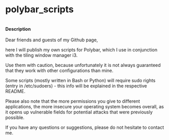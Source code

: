 # polybar_scripts

<br>**Description**<br><br>
Dear friends and guests of my Github page,

here I will publish my own scripts for Polybar, which I use in conjunction with the tiling window manager i3.

Use them with caution, because unfortunately it is not always guaranteed that they work with other configurations than mine.

Some scripts (mostly written in Bash or Python) will require sudo rights (entry in /etc/sudoers) - this info will be explained in the respective README.

Please also note that the more permissions you give to different applications, the more insecure your operating system becomes overall, as it opens up vulnerable fields for potential attacks that were previously possible.

If you have any questions or suggestions, please do not hesitate to contact me.
